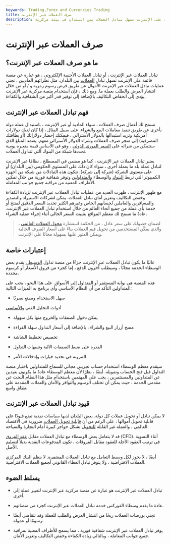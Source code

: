 ```yaml
---
keywords: Trading,Forex and Currencies Trading
title: صرف العملات عبر الإنترنت
description: تبادل العملات عبر الإنترنت هو عبارة عن منصة قائمة على الإنترنت تسهل تبادل العملات بين البلدان في بيئة مركزية.
---
```


# صرف العملات عبر الإنترنت
## ما هو صرف العملات عبر الإنترنت؟

تبادل العملات عبر الإنترنت ، أو تبادل العملات الأجنبية الإلكتروني ، هو عبارة عن منصة قائمة على الإنترنت تسهل تبادل [العملات](/currency) بين البلدان. مثل نظرائهم الماديين ، تجني عمليات تبادل العملات عبر الإنترنت الأموال عن طريق فرض رسوم رمزية و / أو من خلال انتشار العرض والطلب بعملة ما. ومع ذلك ، فإن استخدام منصة مركزية عبر الإنترنت يؤدي إلى انخفاض التكاليف بالإضافة إلى توفير قدر أكبر من الشفافية والكفاءة.

## فهم تبادل العملات عبر الإنترنت

تسمح لك أعمال صرف العملات ، سواء المادية أو عبر الإنترنت ، باستبدال عملة دولة بأخرى عن طريق تنفيذ معاملات البيع والشراء. على سبيل المثال ، إذا كان لديك دولارات أمريكية وتريد استبدالها بالدولار الأسترالي ، فيمكنك إحضار دولاراتك (أو بطاقتك المصرفية) إلى متجر صرف العملات وشراء الدولار الأسترالي معهم. يعتمد المبلغ الذي ستتمكن من شرائه على [السعر الفوري الدولي](/spot_rate) ، وهو في الأساس قيمة متغيرة يومية تحددها شبكة من البنوك التي تتداول العملات.

يعتبر تبادل العملات عبر الإنترنت ، كما هو مضمن في المصطلح ، نظامًا عبر الإنترنت لتبادل عملة بلد ما بعملة أخرى ، سواء كان ذلك على المستوى الحكومي (بين البلدان) أو على مستوى الشركة (شركة إلى شركة). تتكون هذه التبادلات من شبكة من أجهزة الكمبيوتر التي تربط [البنوك](/bank) والوسطاء [والمتداولين](/trader) وتوفر شفافية فورية من خلال تمكين الأطراف المعنية من مراقبة جميع جوانب المعاملة.

مع ظهور الإنترنت ، ظهرت العديد من عمليات تبادل العملات عبر الإنترنت لزيادة الكفاءة وخفض التكاليف وتعزيز أمان تبادل العملات. يمكن لشركات الاستيراد والتصدير والمسافرين والعاملين لحسابهم الخاص وغيرهم الكثير تحديد السعر الدقيق لمنتج أو خدمة بأي عملة من جميع أنحاء العالم من خلال استخدام تبادل العملات عبر الإنترنت. عادةً ما تسمح لك معظم المواقع بتثبيت السعر الحالي أثناء إجراء عملية الشراء.

> لضمان حصولك على سعر عادل ، من الحكمة استشارة [محول العملات العالمي](/global-universal-currency-converter) ، والذي يمكّن المستخدمين من تحويل قيم العملات بناءً على أسعار الصرف الحالية ويمكن العثور عليها بسهولة مجانًا على الإنترنت.

>

## إعتبارات خاصة

غالبًا ما يكون تبادل العملات عبر الإنترنت جزءًا من منصة تداول [الوسيط .](/currency-trading-forex-brokers) يقدم بعض الوسطاء الخدمة مجانًا ، وسيطلب آخرون الدفع ، إما كجزء من فروق الأسعار أو كرسوم محددة.

هذه المنصة هي بوابة المستثمر أو المتداول إلى الأسواق. على هذا النحو ، يجب على المتداولين التأكد من أن النظام الأساسي وأي برنامج به الميزات التالية:

- سهل الاستخدام وممتع بصريًا

أدوات التحليل الفني [والأساسي](/fundamentalanalysis)

- يمكن دخول الصفقات والخروج منها بكل سهولة

- مسح أزرار البيع والشراء ، بالإضافة إلى أسعار التداول سهلة القراءة

- تخصيص تخطيط الشاشة

- القدرة على ضبط الصفقات الآلية وتنبيهات التداول

- المرونة في تحديد خيارات وإدخالات الأمر

سيقدم معظم الوسطاء استخدام حساب تجريبي مجاني للسماح للمتداولين باختبار منصة التداول قبل فتح الحساب وتمويله. أيضًا ، نظرًا لأن معظم الوسطاء عادةً ما يكونون بعيدين عن المتداولين والمستثمرين ، يجب على المهتمين باستخدام مثل هذا النظام البحث عن مقدمي الخدمة ، حيث يمكن أن تختلف الرسوم والتوافر والأمان والعملات المقدمة على نطاق واسع.

## قيود تبادل العملات عبر الإنترنت

لا يمكن تبادل أو تحويل عملات كل دولة. بعض البلدان لديها سياسات نقدية تضع قيودًا على قابلية تحويل أموالها ، على الرغم من أن [قابلية تحويل العملات](/convertibility) ضرورية في الاقتصاد العالمي ، والعملة غير القابلة [للتحويل](/nonconvertiblecurrency) تشكل حواجز كبيرة أمام التجارة والسياحة.

قد لا يتعامل بعض الوسطاء مع تبادل العملات مقابل [عقد الفروق](/contractfordifferences) (CFD). أثناء التسوية في ترتيب العقود الآجلة للعقود مقابل الفروقات ، تكون المدفوعات النقدية بديلاً لتسليم الأصل.

أيضًا ، لا يجوز لكل وسيط التعامل مع تبادل العملات [المشفرة](/cryptocurrency). لا ينظم البنك المركزي العملات الافتراضية ، ولا يتوفر تبادل العطاء القانوني لجميع العملات الافتراضية.

## يسلط الضوء

- تبادل العملات عبر الإنترنت هو عبارة عن منصة مركزية عبر الإنترنت لتغيير عملة إلى أخرى.

- عادة ما يقدم وسطاء الفوركس خدمة تبادل العملات عبر الإنترنت كجزء من منصاتهم.

- تجني بورصات العملات ربحًا من انتشار العرض والطلب للعملة وقد تتقاضى أيضًا رسومًا أو عمولة.

- يوفر تبادل العملات عبر الإنترنت شفافية فورية ، مما يسمح للأطراف المعنية بمراقبة جميع جوانب المعاملة ، وبالتالي زيادة الكفاءة وخفض التكاليف وتعزيز الأمان.

